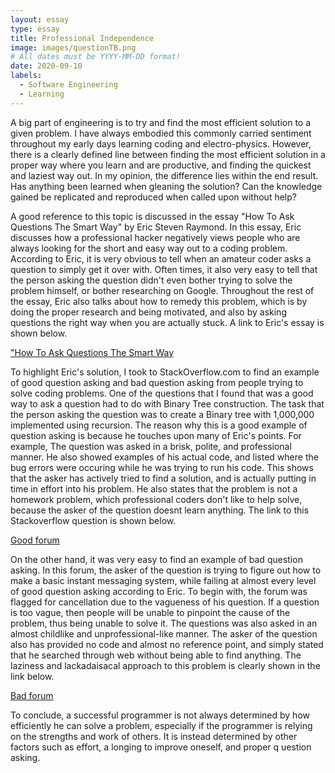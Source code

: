 ```yaml
---
layout: essay
type: essay
title: Professional Independence
image: images/questionTB.png
# All dates must be YYYY-MM-DD format!
date: 2020-09-10
labels:
  - Software Engineering
  - Learning
---
```


A big part of engineering is to try and find the most efficient solution to a given problem. I have always embodied this commonly carried sentiment throughout my early days learning coding and electro-physics. However, there is a clearly defined line between finding the most efficient solution in a proper way where you learn and are productive, and finding the quickest and laziest way out. In my opinion, the difference lies within the end result. Has anything been learned when gleaning the solution? Can the knowledge gained be replicated and reproduced when called upon without help? 
  
A good reference to this topic is discussed in the essay "How To Ask Questions The Smart Way" by Eric Steven Raymond. In this essay, Eric discusses how a professional hacker negatively views people who are always looking for the short and easy way out to a coding problem. According to Eric, it is very obvious to tell when an amateur coder asks a question to simply get it over with. Often times, it also very easy to tell that the person asking the question didn't even bother trying to solve the problem himself, or bother researching on Google. Throughout the rest of the essay, Eric also talks about how to remedy this problem, which is by doing the proper research and being motivated, and also by asking questions the right way when you are actually stuck. A link to Eric's essay is shown below. 

["How To Ask Questions The Smart Way](http://www.catb.org/esr/faqs/smart-questions.html)
  
To highlight Eric's solution, I took to StackOverflow.com to find an example of good question asking and bad question asking from people trying to solve coding problems. One of the questions that I found that was a good way to ask a question had to do with Binary Tree construction. The task that the person asking the question was to create a Binary tree with 1,000,000 implemented using recursion. The reason why this is a good example of question asking is because he touches upon many of Eric's points. For example, The question was asked in a brisk, polite, and professional manner. He also showed examples of his actual code, and listed where the bug errors were occuring while he was trying to run his code. This shows that the asker has actively tried to find a solution, and is actually putting in time in effort into his problem. He also states that the problem is not a homework problem, which professional coders don't like to help solve, because the asker of the question doesnt learn anything. The link to this Stackoverflow question is shown below.

[Good forum](https://stackoverflow.com/questions/39998547/recursive-tree-construction-and-stack-overflow-error)
  
On the other hand, it was very easy to find an example of bad question asking. In this forum, the asker of the question is trying to figure out how to make a basic instant messaging system, while failing at almost every level of good question asking according to Eric. To begin with, the forum was flagged for cancellation due to the vagueness of his question. If a question is too vague, then people will be unable to pinpoint the cause of the problem, thus being unable to solve it. The questions was also asked in an almost childlike and unprofessional-like manner. The asker of the question also has provided no code and almost no reference point, and simply stated that he searched through web without being able to find anything. The laziness and lackadaisacal approach to this problem is clearly shown in the link below. 

[Bad forum](https://stackoverflow.com/questions/8542565/how-to-make-a-basic-instant-messaging-program-in-pure-java)

To conclude, a successful programmer is not always determined by how efficiently he can solve a problem, especially if the programmer is relying on the strengths and work of others. It is instead determined by other factors such as effort, a longing to improve oneself, and proper q
uestion asking.
    
    


 
  
  

